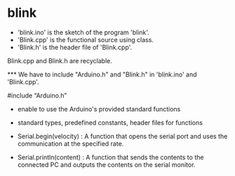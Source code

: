 # blink

* 'blink.ino' is the sketch of the program 'blink'.
* 'Blink.cpp' is the functional source using class.
* 'Blink.h' is the header file of 'Blink.cpp'.

Blink.cpp and Blink.h are recyclable.

*** We have to include "Arduino.h" and "Blink.h" in 'blink.ino' and 'Blink.cpp'.

#include “Arduino.h”
* enable to use the Arduino's provided standard functions
* standard types, predefined constants, header files for functions



* Serial.begin(velocity)
 : A function that opens the serial port and uses the communication at the specified rate.

* Serial.println(content)
 : A function that sends the contents to the connected PC and outputs the contents on the serial monitor.
 






